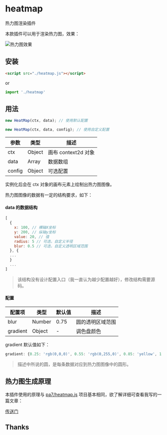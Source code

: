 # heatmap
热力图渲染插件

本款插件可以用于渲染热力图，效果：

![热力图效果](https://user-images.githubusercontent.com/2509085/32117445-f5d964a6-bb80-11e7-9d32-d055850096c3.jpg)

## 安装

```html
<script src="./heatmap.js"></script>
```

or 

```javascript
import './heatmap'
```

## 用法

```javascript
new HeatMap(ctx, data); // 使用默认配置

new HeatMap(ctx, data, config); // 使用自定义配置
```

参数 | 类型 | 描述
---- | ---- | ----
ctx | Object| 画布 context2d 对象
data | Array | 数据数组
config | Object | 可选配置

实例化后会在 ctx 对象的画布元素上绘制出热力图图像。

热力图图像的数据有一定的结构要求，如下：

#### data 的数据结构

```javascript
[
  {
    x: 100, // 横轴X坐标
    y: 200, // 纵轴y坐标
    value: 20, // 值
    radius: 5 // 可选，自定义半径
    blur: 0.5 // 可选，自定义透明区域范围
  }, {
  ...
  }
  ...
]
```

> 该结构没有设计配置入口（我一直认为越少配置越好），修改结构需要源码。

#### 配置

配置项 | 类型 | 默认值 | 描述
---- | ---- | ---- | ----
blur | Number | 0.75 | 圆的透明区域范围
gradient | Object | - | 调色盘颜色

gradient 默认值如下：

```javascript
gradient: {0.25: 'rgb(0,0,0)', 0.55: 'rgb(0,255,0)', 0.85: 'yellow', 1.0: 'rgb(255,0,0)'}
```

> 描述中所说的圆，是每条数据对应到热力图图像中的圆形。

## 热力图生成原理

本插件使用的原理与 [pa7/heatmap.js](https://github.com/pa7/heatmap.js) 项目基本相同，欲了解详细可查看我写的一篇文章：

[传送门](https://github.com/ajccom/blog/issues/2)

## Thanks



